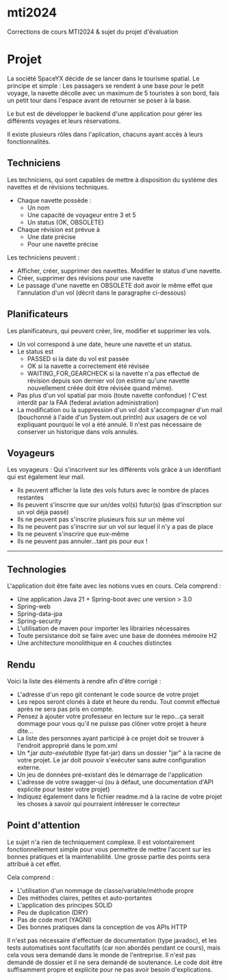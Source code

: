 # mti2024
Corrections de cours MTI2024 & sujet du projet d'évaluation

 

# Projet
La société SpaceYX décide de se lancer dans le tourisme spatial.
Le principe et simple : Les passagers se rendent à une base pour le petit voyage, la navette décolle avec un maximum de 5 touristes à son bord, fais un petit tour dans l'espace avant de retourner se poser à la base.

Le but est de développer le backend d'une application pour gérer les différents voyages et leurs réservations.

Il existe plusieurs rôles dans l'aplication, chacuns ayant accès à leurs fonctionnalités.

## Techniciens
Les techniciens, qui sont capables de mettre à disposition du système des navettes et de révisions techniques.
  - Chaque navette possède :
    - Un nom
    - Une capacité de voyageur entre 3 et 5
    - Un status (OK, OBSOLETE)
  - Chaque révision est prévue à
    - Une date précise
    - Pour une navette précise

Les techniciens peuvent :
- Afficher, créer, supprimer des navettes. Modifier le status d'une navette.
- Créer, supprimer des révisions pour une navette
- Le passage d'une navette en OBSOLETE doit avoir le même effet que l'annulation d'un vol (décrit dans le paragraphe ci-dessous)

## Planificateurs
Les planificateurs, qui peuvent créer, lire, modifier et supprimer les vols.
  - Un vol correspond à une date, heure une navette et un status.
  - Le status est
      - PASSED si la date du vol est passée
      - OK si la navette a correctement été révisée
      - WAITING_FOR_GEARCHECK si la navette n'a pas effectué de révision depuis son dernier vol (on estime qu'une navette nouvellement créée doit être révisée quand même).
  - Pas plus d'un vol spatial par mois (toute navette confondue) ! C'est interdit par la FAA (federal aviation administration)
  - La modification ou la suppression d'un vol doit s'accompagner d'un mail (bouchonné à l'aide d'un System.out.println) aux usagers de ce vol expliquant pourquoi le vol a été annulé. Il n'est pas nécessaire de conserver un historique dans vols annulés.

## Voyageurs
Les voyageurs : Qui s'inscrivent sur les différents vols grâce à un identifiant qui est également leur mail.
  - Ils peuvent afficher la liste des vols futurs avec le nombre de places restantes
  - Ils peuvent s'inscrire que sur un/des vol(s) futur(s) (pas d'inscription sur un vol déjà passé)
  - Ils ne peuvent pas s'inscrire plusieurs fois sur un même vol
  - Ils ne peuvent pas s'inscrire sur un vol sur lequel il n'y a pas de place
  - Ils ne peuvent s'inscrire que eux-même
  - Ils ne peuvent pas annuler...tant pis pour eux !
 
------

 

## Technologies
L'application doit être faite avec les notions vues en cours. Cela comprend :
- Une application Java 21 + Spring-boot avec une version > 3.0
- Spring-web
- Spring-data-jpa
- Spring-security
- L'utilisation de maven pour importer les librairies nécessaires
- Toute persistance doit se faire avec une base de données mémoire H2
- Une architecture monolithique en 4 couches distinctes

## Rendu
Voici la liste des éléments à rendre afin d'être corrigé :
- L'adresse d'un repo git contenant le code source de votre projet
- Les repos seront clonés à date et heure du rendu. Tout commit effectué après ne sera pas pris en compte.
- Pensez à ajouter votre professeur en lecture sur le repo...ça serait dommage pour vous qu'il ne puisse pas clôner votre projet à heure dite...
- La liste des personnes ayant participé à ce projet doit se trouver à l'endroit approprié dans le pom.xml
- Un *.jar *auto-exéutable* (type fat-jar) dans un dossier "jar" à la racine de votre projet. Le jar doit pouvoir s'exécuter sans autre configuration externe.
- Un jeu de données pré-existant dès le démarrage de l'application
- L'adresse de votre swagger-ui (ou à défaut, une documentation d'API explicite pour tester votre projet)
- Indiquez également dans le fichier readme.md à la racine de votre projet les choses à savoir qui pourraient intéresser le correcteur

## Point d'attention
Le sujet n'a rien de techniquement complexe. Il est volontairement fonctionnellement simple pour vous permettre de mettre l'accent sur les bonnes pratiques et la maintenabilité. Une grosse partie des points sera attribué à cet effet.

Cela comprend :
- L'utilisation d'un nommage de classe/variable/méthode propre
- Des méthodes claires, petites et auto-portantes
- L'application des principes SOLID
- Peu de duplication (DRY)
- Pas de code mort (YAGNI)
- Des bonnes pratiques dans la conception de vos APIs HTTP

Il n'est pas nécessaire d'effectuer de documentation (type javadoc), et les tests automatisés sont facultatifs (car non abordés pendant ce cours), mais cela vous sera demandé dans le monde de l'entreprise.
Il n'est pas demandé de dossier et il ne sera demandé de soutenance. Le code doit être suffisamment propre et explicite pour ne pas avoir besoin d'explications.
